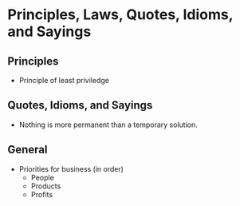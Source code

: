# Principles, Laws, Quotes, Idioms, and Sayings

## Principles
- Principle of least priviledge

## Quotes, Idioms, and Sayings
- Nothing is more permanent than a temporary solution.

## General
- Priorities for business (in order)
    + People
    + Products
    + Profits
